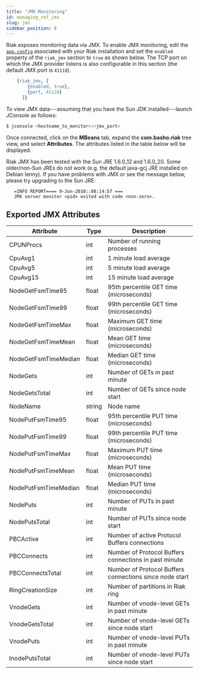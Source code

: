 ```yaml
---
title: "JMX Monitoring"
id: managing_ref_jmx
slug: jmx
sidebar_position: 8
---
```


Riak exposes monitoring data via JMX.  To enable JMX monitoring, edit the [`app.config`](../../configuring/reference.md#advanced-configuration) associated with your Riak installation and set the `enabled` property of the `riak_jmx` section to `true` as shown below.  The TCP port on which the JMX provider listens is also configurable in this section (the default JMX port is `41110`).

```erlang
    {riak_jmx, [
        {enabled, true},
        {port, 41110}
      ]}
```

To view JMX data---assuming that you have the Sun JDK installed---launch JConsole as follows:

```bash
$ jconsole <hostname_to_monitor>:<jmx_port>
```

Once connected, click on the **MBeans** tab, expand the **com.basho.riak** tree view, and select **Attributes**. The attributes listed in the table below will be displayed.

Riak JMX has been tested with the Sun JRE 1.6.0_12 and 1.6.0_20. Some older/non-Sun JREs do not work (e.g. the default java-gcj JRE installed on Debian lenny). If you have problems with JMX or see the message below, please try upgrading to the Sun JRE:

```log
   =INFO REPORT==== 9-Jun-2010::08:14:57 ===
   JMX server monitor <pid> exited with code <non-zero>.
```

## Exported JMX Attributes

| Attribute            | Type   | Description                                             |
|----------------------|--------|---------------------------------------------------------|
| CPUNProcs            | int    | Number of running processes                             |
| CpuAvg1              | int    | 1 minute load average                                   |
| CpuAvg5              | int    | 5 minute load average                                   |
| CpuAvg15             | int    | 15 minute load average                                  |
| NodeGetFsmTime95     | float  | 95th percentile GET time (microseconds)                 |
| NodeGetFsmTime99     | float  | 99th percentile GET time (microseconds)                 |
| NodeGetFsmTimeMax    | float  | Maximum GET time (microseconds)                         |
| NodeGetFsmTimeMean   | float  | Mean GET time (microseconds)                            |
| NodeGetFsmTimeMedian | float  | Median GET time (microseconds)                          |
| NodeGets             | int    | Number of GETs in past minute                           |
| NodeGetsTotal        | int    | Number of GETs since node start                         |
| NodeName             | string | Node name                                               |
| NodePutFsmTime95     | float  | 95th percentile PUT time (microseconds)                 |
| NodePutFsmTime99     | float  | 99th percentile PUT time (microseconds)                 |
| NodePutFsmTimeMax    | float  | Maximum PUT time (microseconds)                         |
| NodePutFsmTimeMean   | float  | Mean PUT time (microseconds)                            |
| NodePutFsmTimeMedian | float  | Median PUT time (microseconds)                          |
| NodePuts             | int    | Number of PUTs in past minute                           |
| NodePutsTotal        | int    | Number of PUTs since node start                         |
| PBCActive            | int    | Number of active Protocol Buffers connections           |
| PBCConnects          | int    | Number of Protocol Buffers connections in past minute   |
| PBCConnectsTotal     | int    | Number of Protocol Buffers connections since node start |
| RingCreationSize     | int    | Number of partitions in Riak ring                       |
| VnodeGets            | int    | Number of vnode-level GETs in past minute               |
| VnodeGetsTotal       | int    | Number of vnode-level GETs since node start             |
| VnodePuts            | int    | Number of vnode-level PUTs in past minute               |
| InodePutsTotal       | int    | Number of vnode-level PUTs since node start             |